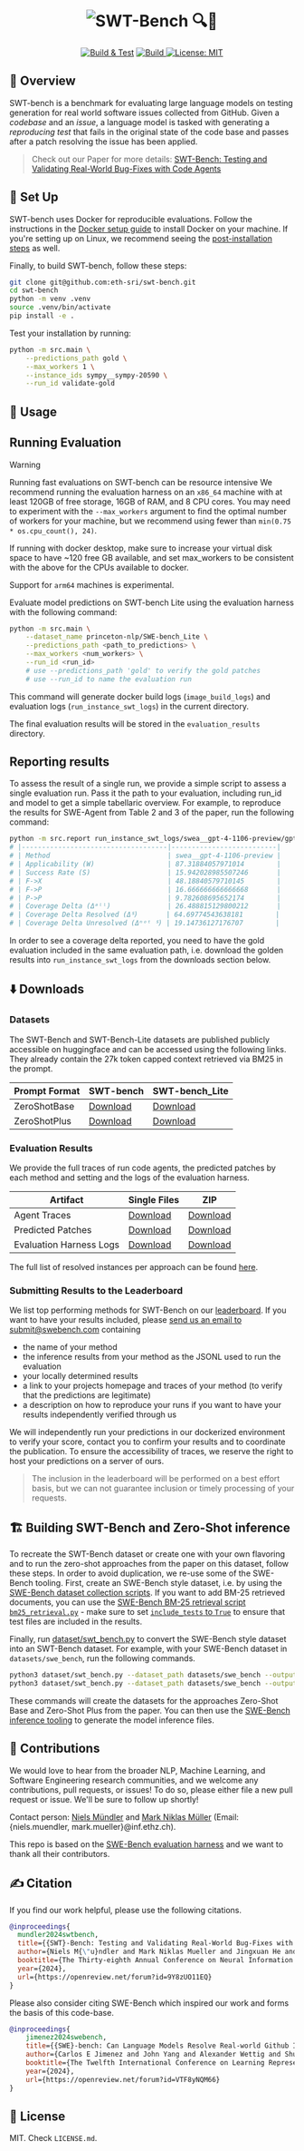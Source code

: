 <div align="center">
    <h1><img src="./docs/static/images/logo.svg" alt="SWT-Bench 🔍🦙"></h1>

[![Build & Test](https://github.com/logic-star-ai/swt-bench/actions/workflows/build.yml/badge.svg)](https://github.com/logic-star-ai/swt-bench/actions/workflows/build.yml)
   <a href="https://www.python.org/">
        <img alt="Build" src="https://img.shields.io/badge/Python-3.9+-1f425f.svg?color=blue">
    </a>
[![License: MIT](https://img.shields.io/badge/License-MIT-yellow.svg)](https://opensource.org/licenses/MIT)

</div>


## 👋 Overview

SWT-bench is a benchmark for evaluating large language models on testing generation for real world software issues collected from GitHub.
Given a *codebase* and an *issue*, a language model is tasked with generating a *reproducing test* that fails in the original state of the code base and passes after a patch resolving the issue has been applied.

> Check out our Paper for more details: [SWT-Bench: Testing and Validating Real-World Bug-Fixes with Code Agents](https://openreview.net/pdf?id=9Y8zUO11EQ)

## 🚀 Set Up
SWT-bench uses Docker for reproducible evaluations.
Follow the instructions in the [Docker setup guide](https://docs.docker.com/engine/install/) to install Docker on your machine.
If you're setting up on Linux, we recommend seeing the [post-installation steps](https://docs.docker.com/engine/install/linux-postinstall/) as well.

Finally, to build SWT-bench, follow these steps:
```bash
git clone git@github.com:eth-sri/swt-bench.git
cd swt-bench
python -m venv .venv
source .venv/bin/activate
pip install -e .
```

Test your installation by running:
```bash
python -m src.main \
    --predictions_path gold \
    --max_workers 1 \
    --instance_ids sympy__sympy-20590 \
    --run_id validate-gold
```

## 💽 Usage

## Running Evaluation

> [!WARNING]
> Running fast evaluations on SWT-bench can be resource intensive
> We recommend running the evaluation harness on an `x86_64` machine with at least 120GB of free storage, 16GB of RAM, and 8 CPU cores.
> You may need to experiment with the `--max_workers` argument to find the optimal number of workers for your machine, but we recommend using fewer than `min(0.75 * os.cpu_count(), 24)`.
>
> If running with docker desktop, make sure to increase your virtual disk space to have ~120 free GB available, and set max_workers to be consistent with the above for the CPUs available to docker.
>
> Support for `arm64` machines is experimental.

Evaluate model predictions on SWT-bench Lite using the evaluation harness with the following command:
```bash
python -m src.main \
    --dataset_name princeton-nlp/SWE-bench_Lite \
    --predictions_path <path_to_predictions> \
    --max_workers <num_workers> \
    --run_id <run_id>
    # use --predictions_path 'gold' to verify the gold patches
    # use --run_id to name the evaluation run
```

This command will generate docker build logs (`image_build_logs`) and evaluation logs (`run_instance_swt_logs`) in the current directory.

The final evaluation results will be stored in the `evaluation_results` directory.

## Reporting results

To assess the result of a single run, we provide a simple script to assess a single evaluation run.
Pass it the path to your evaluation, including run_id and model to get a simple tabellaric overview.
For example, to reproduce the results for SWE-Agent from Table 2 and 3 of the paper, run the following command:

```bash
python -m src.report run_instance_swt_logs/swea__gpt-4-1106-preview/gpt4__SWE-bench_Lite__default_test_demo3__t-0.00__p-0.95__c-3.00__install-1
# |------------------------------------|--------------------------|
# | Method                             | swea__gpt-4-1106-preview |
# | Applicability (W)                  | 87.31884057971014        |
# | Success Rate (S)                   | 15.942028985507246       |
# | F->X                               | 48.18840579710145        |
# | F->P                               | 16.666666666666668       |
# | P->P                               | 9.782608695652174        |
# | Coverage Delta (Δᵃˡˡ)              | 26.488815129800212       |
# | Coverage Delta Resolved (Δᔆ)       | 64.69774543638181        |
# | Coverage Delta Unresolved (Δⁿᵒᵗ ᔆ) | 19.14736127176707        |
```

In order to see a coverage delta reported, you need to have the gold evaluation included in the same evaluation path, i.e. download the golden results into `run_instance_swt_logs` from the downloads section below.

## ⬇️ Downloads

### Datasets

The SWT-Bench and SWT-Bench-Lite datasets are published publicly accessible on huggingface and can be accessed using the following links. They already contain the 27k token capped context retrieved via BM25 in the prompt.

| Prompt Format | SWT-bench                                                                     | SWT-bench_Lite                                                                     |
|---------------|-------------------------------------------------------------------------------|------------------------------------------------------------------------------------|
| ZeroShotBase  | [Download](https://huggingface.co/datasets/nmuendler/SWT-bench_bm25_27k_zsb/) | [Download](https://huggingface.co/datasets/nmuendler/SWT-bench_Lite_bm25_27k_zsb/) |             
| ZeroShotPlus  | [Download](https://huggingface.co/datasets/nmuendler/SWT-bench_bm25_27k_zsp/) | [Download](https://huggingface.co/datasets/nmuendler/SWT-bench_Lite_bm25_27k_zsp/) |             

### Evaluation Results

We provide the full traces of run code agents, the predicted patches by each method and setting and the logs of the evaluation harness.

| Artifact          | Single Files                                                            | ZIP                                                                                |
|-------------------|---------------------------------------------------------------------------|------------------------------------------------------------------------------------|
| Agent Traces      | [Download](https://files.sri.inf.ethz.ch/swt-bench/agent_traces//) | [Download](https://files.sri.inf.ethz.ch/swt-bench/agent_traces/) |             
| Predicted Patches | [Download](https://files.sri.inf.ethz.ch/swt-bench/inference_output/) | [Download](https://files.sri.inf.ethz.ch/swt-bench/inference_output.zip) |
| Evaluation Harness Logs | [Download](https://files.sri.inf.ethz.ch/swt-bench/run_instance_swt_logs) | [Download](https://files.sri.inf.ethz.ch/swt-bench/run_instance_swt_logs.zip) |

The full list of resolved instances per approach can be found [here](https://files.sri.inf.ethz.ch/swt-bench/resolved_per_approach.json).

### Submitting Results to the Leaderboard

We list top performing methods for SWT-Bench on our [leaderboard](https://swtbench.com). If you want to have your results included, please [send us an email to submit@swebench.com](mailto:submit@swtbench.com?subject=SWT-Bench%20Submission&body=Hi%20there%2C%0A%0ASWT-Bench%20is%20great%21%20We%20want%20to%20submit%20our%20agent%20evaluation%20to%20the%20leaderboard.%0A%0APlease%20find%20attached%201%29%20the%20predictions%20of%20our%20cool%20agent%20as%20jsonl%20zip%2C%202%29%20the%20resulting%20evaluation%20report%2C%20and%203%29%20a%20link%20to%20the%20project%20and%20inference%20traces%3A) containing

- the name of your method
- the inference results from your method as the JSONL used to run the evaluation
- your locally determined results
- a link to your projects homepage and traces of your method (to verify that the predictions are legitimate)
- a description on how to reproduce your runs if you want to have your results independently verified through us

We will independently run your predictions in our dockerized environment to verify your score, contact you to confirm your results and to coordinate the publication. To ensure the accessibility of traces, we reserve the right to host your predictions on a server of ours.

> The inclusion in the leaderboard will be performed on a best effort basis, but we can not guarantee inclusion or timely processing of your requests.

## 🏗 Building SWT-Bench and Zero-Shot inference

To recreate the SWT-Bench dataset or create one with your own flavoring
and to run the zero-shot approaches from the paper on this dataset, follow these steps.
In order to avoid duplication, we re-use some of the SWE-Bench tooling.
First, create an SWE-Bench style dataset, i.e. by using the [SWE-Bench dataset collection scripts](https://github.com/princeton-nlp/SWE-bench/tree/main/swebench/collect).
If you want to add BM-25 retrieved documents, you can use the [SWE-Bench BM-25 retrieval script `bm25_retrieval.py`](https://github.com/princeton-nlp/SWE-bench/tree/main/swebench/inference/make_datasets) - make sure to set [`include_tests` to `True`](https://github.com/princeton-nlp/SWE-bench/blob/d99c1c45880375bdca90b2ffd2627576c886a1b2/swebench/inference/make_datasets/bm25_retrieval.py#L188C42-L188C55) to ensure that test files are included in the results.

Finally, run [dataset/swt_bench.py](dataset/swt_bench.py) to convert the SWE-Bench style dataset into an SWT-Bench dataset.
For example, with your SWE-Bench dataset in `datasets/swe_bench`, run the following commands.

```bash
python3 dataset/swt_bench.py --dataset_path datasets/swe_bench --output_path dataset/swt_bench_zsb --mode base
python3 dataset/swt_bench.py --dataset_path datasets/swe_bench --output_path dataset/swt_bench_zsp --mode plus
```

These commands will create the datasets for the approaches Zero-Shot Base and Zero-Shot Plus from the paper.
You can then use the [SWE-Bench inference tooling](https://github.com/princeton-nlp/SWE-bench/tree/main/swebench/inference) to generate
the model inference files.

## 💫 Contributions
We would love to hear from the broader NLP, Machine Learning, and Software Engineering research communities, and we welcome any contributions, pull requests, or issues!
To do so, please either file a new pull request or issue. We'll be sure to follow up shortly!

Contact person: [Niels Mündler](https://www.sri.inf.ethz.ch/people/niels) and [Mark Niklas Müller](https://www.sri.inf.ethz.ch/people/mark) (Email: {niels.muendler, mark.mueller}@inf.ethz.ch).

This repo is based on the [SWE-Bench evaluation harness](https://github.com/princeton-nlp/SWE-bench) and we want to thank all their contributors. 

## ✍️ Citation
If you find our work helpful, please use the following citations.
```bib
@inproceedings{
  mundler2024swtbench,
  title={{SWT}-Bench: Testing and Validating Real-World Bug-Fixes with Code Agents},
  author={Niels M{\"u}ndler and Mark Niklas Mueller and Jingxuan He and Martin Vechev},
  booktitle={The Thirty-eighth Annual Conference on Neural Information Processing Systems},
  year={2024},
  url={https://openreview.net/forum?id=9Y8zUO11EQ}
}
```

Please also consider citing SWE-Bench which inspired our work and forms the basis of this code-base.
```bib
@inproceedings{
    jimenez2024swebench,
    title={{SWE}-bench: Can Language Models Resolve Real-world Github Issues?},
    author={Carlos E Jimenez and John Yang and Alexander Wettig and Shunyu Yao and Kexin Pei and Ofir Press and Karthik R Narasimhan},
    booktitle={The Twelfth International Conference on Learning Representations},
    year={2024},
    url={https://openreview.net/forum?id=VTF8yNQM66}
}
```

## 🪪 License
MIT. Check `LICENSE.md`.

